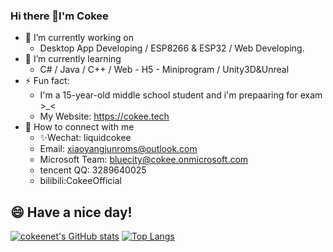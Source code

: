 ### Hi there 👋I'm Cokee
- 🔭 I’m currently working on 
  - Desktop App Developing / ESP8266 & ESP32 / Web Developing.
- 🌱 I’m currently learning 
  - C# / Java / C++ / Web - H5 - Miniprogram / Unity3D&Unreal
- ⚡ Fun fact: 
  - I'm a 15-year-old middle school student and i'm prepaaring for exam >_<
  - My Website: https://cokee.tech
- 🤔 How to connect with me
  - ✨Wechat: liquidcokee
  - Email: xiaoyangjunroms@outlook.com
  - Microsoft Team: bluecity@cokee.onmicrosoft.com
  - tencent QQ: 3289640025
  - bilibili:CokeeOfficial
## 😄 Have a nice day!
[![cokeenet's GitHub stats](https://github-readme-stats.vercel.app/api?username=cokeenet)](https://github.com/anuraghazra/github-readme-stats)
[![Top Langs](https://github-readme-stats.vercel.app/api/top-langs/?username=cokeenet)](https://github.com/anuraghazra/github-readme-stats)

<!--
**cokeenet/cokeenet** is a ✨ _special_ ✨ repository because its `README.md` (this file) appears on your GitHub profile.

Here are some ideas to get you started:
- 👯 I’m looking to collaborate on ...
- 🤔 I’m looking for help with ...
- 💬 Ask me about ...
- 📫 How to reach me: ...
- 😄 Pronouns: ...
- ⚡ Fun fact: ...

-->

